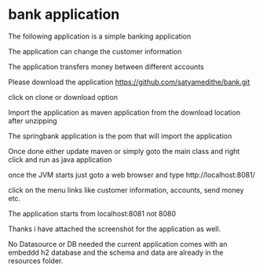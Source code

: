 # bank application

The following application is a simple banking application

The application can change the customer information 

The application transfers money between different accounts

Please download the application
https://github.com/satyamedithe/bank.git 

click on clone or download option 

Import the application as maven application from the download location after unzipping

The springbank application is the pom that will import the application

Once done either update maven or simply goto the main class and right click and run as java application

once the JVM starts just goto a web browser and type http://localhost:8081/

click on the menu links like customer information, accounts, send money etc. 

The application starts from localhost:8081 not 8080

Thanks i have attached the screenshot for the application as well. 

No Datasource or DB needed the current application comes with an embeddd h2 database and the schema and data are already in the resources folder.
